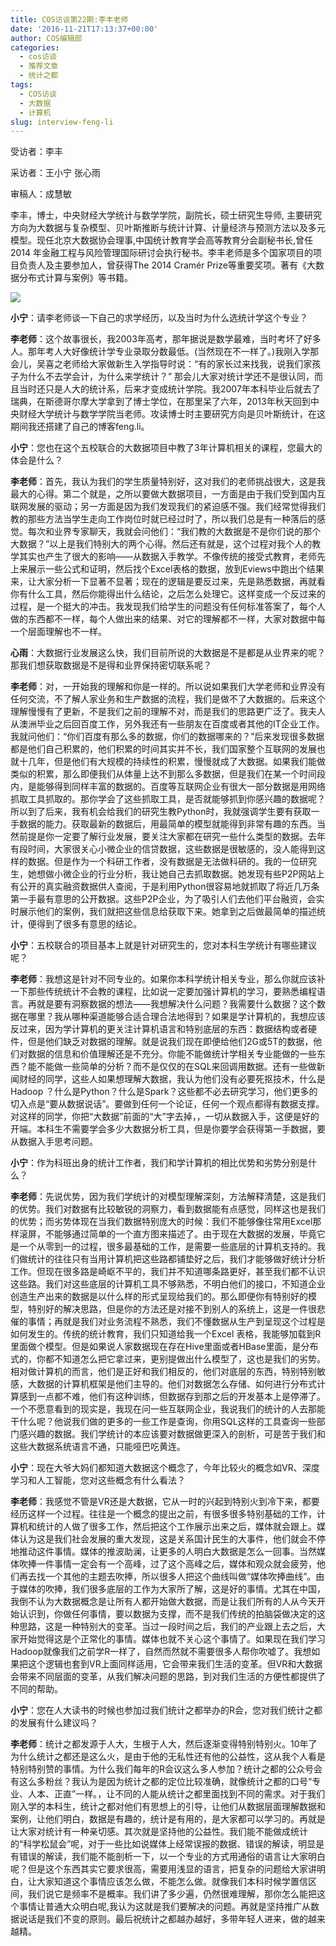 ```yaml
---
title: COS访谈第22期:李丰老师
date: '2016-11-21T17:13:37+00:00'
author: COS编辑部
categories:
  - cos访谈
  - 推荐文章
  - 统计之都
tags:
  - COS访谈
  - 大数据
  - 计算机
slug: interview-feng-li
---
```


受访者：李丰

采访者：王小宁 张心雨

审稿人：成慧敏    

李丰，博士，中央财经大学统计与数学学院，副院长，硕士研究生导师, 主要研究方向为大数据与复杂模型、贝叶斯推断与统计计算、计量经济与预测方法以及多元模型。现任北京大数据协会理事,中国统计教育学会高等教育分会副秘书长,曾任2014 年金融工程与风险管理国际研讨会执行秘书。李丰老师是多个国家项目的项目负责人及主要参加人，曾获得The 2014 Cramér Prize等重要奖项。著有《大数据分布式计算与案例》等书籍。<!--more-->

![](https://uploads.cosx.org/wp-content/uploads/2016/11/347144706568312924.jpg)

**小宁**：请李老师谈一下自己的求学经历，以及当时为什么选统计学这个专业？

**李老师**：这个故事很长，我2003年高考，那年据说是数学最难，当时考坏了好多人。那年考人大好像统计学专业录取分数最低。(当然现在不一样了。)我刚入学那会儿，吴喜之老师给大家做新生入学指导时说：“有的家长过来找我，说我们家孩子为什么不去学会计，为什么来学统计？” 那会儿大家对统计学还不是很认同，而且当时还只是人大的统计系，后来才变成统计学院。我2007年本科毕业后就去了瑞典，在斯德哥尔摩大学拿到了博士学位，在那里呆了六年，2013年秋天回到中央财经大学统计与数学学院当老师。攻读博士时主要研究方向是贝叶斯统计，在这期间我还搭建了自己的博客feng.li。

**小宁**：您也在这个五校联合的大数据项目中教了3年计算机相关的课程，您最大的体会是什么？

**李老师**：首先，我认为我们的学生质量特别好，这对我们的老师挑战很大，这是我最大的心得。第二个就是，之所以要做大数据项目，一方面是由于我们受到国内互联网发展的驱动；另一方面是因为我们发现我们的紧迫感不强。我们经常觉得我们教的那些方法当学生走向工作岗位时就已经过时了，所以我们总是有一种落后的感觉。每次和业界专家聊天，我就会问他们：“我们教的大数据是不是你们说的那个大数据？”以上是我们特别大的两个心得。然后还有就是，这个过程对我个人的教学其实也产生了很大的影响——从数据入手教学。不像传统的接受式教育，老师先上来展示一些公式和证明，然后找个Excel表格的数据，放到Eviews中跑出个结果来，让大家分析一下显著不显著；现在的逻辑是要反过来，先是熟悉数据，再就看你有什么工具，然后你能得出什么结论，之后怎么处理它。这样变成一个反过来的过程，是一个挺大的冲击。我发现我们给学生的问题没有任何标准答案了，每个人做的东西都不一样，每个人做出来的结果、对它的理解都不一样，大家对数据中每一个层面理解也不一样。

**心雨**：大数据行业发展这么快，我们目前所说的大数据是不是都是从业界来的呢？那我们想获取数据是不是得和业界保持密切联系呢？

**李老师**：对，一开始我的理解和你是一样的。所以说如果我们大学老师和业界没有任何交流，不了解人家业务和生产数据的流程，我们是做不了大数据的。后来这个理解慢慢有了更新，不是我们之前的理解不对，而是我们的思路更广泛了。我夫人从澳洲毕业之后回百度工作，另外我还有一些朋友在百度或者其他的IT企业工作。我就问他们：“你们百度有那么多的数据，你们的数据哪来的？”后来发现很多数据都是他们自己积累的，他们积累的时间其实并不长，我们国家整个互联网的发展也就十几年，但是他们有大规模的持续性的积累，慢慢就成了大数据。如果我们能做类似的积累，那么即便我们从体量上达不到那么多数据，但是我们在某一个时间段内，是能够得到同样丰富的数据的。百度等互联网企业有很大一部分数据是用网络抓取工具抓取的。那你学会了这些抓取工具，是否就能够抓到你感兴趣的数据呢？所以到了后来，我有机会给我们的研究生教Python时，我就强调学生要有获取一手数据的能力。获取最新的数据后，用最简单的模型就能得到非常有趣的东西。当然前提是你一定要了解行业发展，要关注大家都在研究一些什么类型的数据。去年有段时间，大家很关心小微企业的信贷数据，这些数据是很敏感的，没人能得到这样的数据。但是作为一个科研工作者，没有数据是无法做科研的。我的一位研究生，她想做小微企业的行业分析，我让她自己去抓取数据。她发现有些P2P网站上有公开的真实融资数据供人查阅，于是利用Python很容易地就抓取了将近几万条第一手最有意思的公开数据。这些P2P企业，为了吸引人们去他们平台融资，会实时展示他们的案例，我们就把这些信息给获取下来。她拿到之后做最简单的描述统计，便得到了很多有意思的结论。

**小宁**：五校联合的项目基本上就是针对研究生的，您对本科生学统计有哪些建议呢？

**李老师**：我想这是针对不同专业的。如果你本科学统计相关专业，那么你就应该补一下那些传统统计不会教的课程，比如说一定要加强计算机的学习，要熟悉编程语言。再就是要有洞察数据的想法——我想解决什么问题？我需要什么数据？这个数据在哪里？我从哪种渠道能够合适合理合法地得到？如果是学计算机的，我想应该反过来，因为学计算机的更关注计算机语言和特别底层的东西：数据结构或者硬件，但是他们缺乏对数据的理解。就是说我们现在即便给他们2G或5T的数据，他们对数据的信息和价值理解还是不充分。你能不能做统计学相关专业能做的一些东西？能不能做一些简单的分析？而不是仅仅的在SQL来回调用数据。还有一些做新闻财经的同学，这些人如果想理解大数据，我认为他们没有必要死抠技术，什么是Hadoop ？什么是Python？什么是Spark？这些都不必去研究学习，他们更多的切入点是“要从数据说话”。要做到任何一个论证，任何一个观点都得有数据支撑。对这样的同学，你把“大数据”前面的“大”字去掉，，一切从数据入手，这便是好的开端。本科生不需要学会多少大数据分析工具，但是你要学会获得第一手数据，要从数据入手思考问题。

**小宁**：作为科班出身的统计工作者，我们和学计算机的相比优势和劣势分别是什么？

**李老师**：先说优势，因为我们学统计的对模型理解深刻，方法解释清楚，这是我们的优势。我们对数据有比较敏锐的洞察力，看到数据能有点感觉，同样这也是我们的优势；而劣势体现在当我们数据特别庞大的时候：我们不能够像往常用Excel那样滚屏，不能够通过简单的一个直方图来描述了。由于现在大数据的发展，毕竟它是一个从零到一的过程，很多最基础的工作，是需要一些底层的计算机支持的。我们做统计的往往只有当用计算机把这些路都铺垫好之后，我们才能够做好统计分析工作。但现在很多路是崎岖不平的，我们并不知道哪条路更好，甚至我们都不认识这些路。我们对这些底层的计算机工具不够熟悉，不明白他们的接口，不知道企业创造生产出来的数据是以什么样的形式呈现给我们的。那么即便你有特别好的模型，特别好的解决思路，但是你的方法还是对接不到别人的系统上，这是一件很悲催的事情；再就是我们对业务流程不熟悉，我们不懂数据从生产到呈现这个过程是如何发生的。传统的统计教育，我们只知道给我一个Excel 表格，我能够加载到R里面做个模型。但是如果说人家数据现在存在Hive里面或者HBase里面，是分布式的，你都不知道怎么把它拿过来，更别提做出什么模型了，这也是我们的劣势。相对做计算机的而言，他们是正好和我们相反的，他们对底层的东西，特别特别敏感，大数据的计算机框架是他们主导的。他们对数据怎么存储、如何进行分布式计算感到一点都不难，他们有这种训练，但数据存到那之后的开发基本上是停滞了。一个不愿意看到的现实是，我现在问一些互联网企业，我说我们的统计的人去那能干什么呢？他说我们做的更多的一些工作是查询，你用SQL这样的工具查询一些部门感兴趣的数据。我们学统计的本应该要对数据做更深入的剖析，可是苦于我们和这些大数据系统语言不通，只能哑巴吃黄连。

**小宁**：现在大爷大妈们都知道大数据这个概念了，今年比较火的概念如VR、深度学习和人工智能，您对这些概念有什么看法？

**李老师**：我感觉不管是VR还是大数据，它从一时的兴起到特别火到冷下来，都要经历这样一个过程。往往是一个概念的提出之前，有很多很多特别基础的工作，计算机和统计的人做了很多工作，然后把这个工作展示出来之后，媒体就会跟上。媒体认为这是我们社会发展的重大发现，这是关系国计民生的大事件，他们就会不停地推动这件事情。媒体的推波助澜，让更多的人明白大数据是怎么一回事。当然媒体吹捧一件事情一定会有一个高峰，过了这个高峰之后，媒体和观众就会疲劳，他们再去找一个其他的主题去吹捧，所以很多人把这个曲线叫做“媒体吹捧曲线”。由于媒体的吹捧，我们很多底层的工作为大家所了解，这是好的事情。尤其在中国，我倒不认为大数据概念是让所有人都开始做大数据，而是让我们所有的人从今天开始认识到，你做任何事情，要以数据为支撑，而不是我们传统的拍脑袋做决定的这种思路，这是一种特别大的变革。当过一段时间之后，我们的产业跟上去之后，大家开始觉得这是个正常化的事情。媒体也就不关心这个事情了。如果现在我们学习Hadoop就像我们之前学R一样了，自然而然就不需要很多人帮你吹嘘了。我想如果把这个逻辑也套到VR上面同样适用，它会带来我们生活的变革。但VR和大数据会带来不同层面的变革，从我们解决问题的思路，到对我们生活的方便性都提供了不同的帮助。

**小宁**：您在人大读书的时候也参加过我们统计之都举办的R会，您对我们统计之都的发展有什么建议吗？

**李老师**：统计之都发源于人大，生根于人大，然后逐渐变得特别特别火。10年了为什么统计之都还是这么火，是由于他的无私性还有他的公益性，这从我个人看是特别特别赞的事情。为什么我们每年的R会议这么多人参加？统计之都的公众号会有这么多粉丝？我认为是因为统计之都的定位比较准确，就像统计之都的口号“专业、人本、正直”一样。，让不同的人能从统计之都里面找到不同的需求。对于我们刚入学的本科生，统计之都对他们有思想上的引导，让他们从数据层面理解数据和案例，让他们明白，数据是有趣的，统计是有用的，是大家都可以学习的。再就是让大家对统计有一种亲切感。其次就是坚持他的公益性。我们能不能做成统计的“科学松鼠会”呢，对于一些比如说媒体上经常误报的数据、错误的解读，明显是有错误的解读，我们能不能剖析一下，以一个专业的方式用通俗的语言让大家明白呢？但是这个东西其实它要求很高，需要用浅显的语言，把复杂的问题给大家讲明白，让大家知道这个事情应该怎么做，不能怎么做。就像我们本科时候学置信区间，我们说它是频率不是概率。我们讲了多少遍，仍然很难理解，那你怎么能把这个事情让普通大众明白呢,我认为这就是我们要解决的问题。再就是坚持推广从数据说话是我们不变的原则。最后祝统计之都越办越好，多带年轻人进来，做的越来越精。
